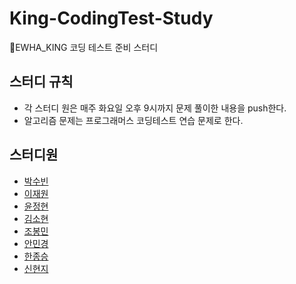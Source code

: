 # King-CodingTest-Study
👑EWHA_KING 코딩 테스트 준비 스터디

## 스터디 규칙
- 각 스터디 원은 매주 화요일 오후 9시까지 문제 풀이한 내용을 push한다.
- 알고리즘 문제는 프로그래머스 코딩테스트 연습 문제로 한다. 

## 스터디원
- [박수빈](https://github.com/twinklesu)
- [이재원](https://github.com/nani6765)
- [윤정현](https://github.com/hknmtt080914)
- [김소현](https://github.com/sohyun9128)
- [조봉민](https://github.com/BongMinJo)
- [안민경](https://github.com/Kyoungminn)
- [한종승](https://github.com/BellWin98)
- [신현지](https://github.com/gus092)



